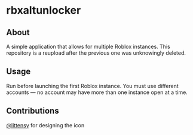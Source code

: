 # rbxaltunlocker

## About
A simple application that allows for multiple Roblox instances.
This repository is a reupload after the previous one was unknowingly
deleted.

## Usage
Run before launching the first Roblox instance. You must use different accounts — no account may have
more than one instance open at a time.

## Contributions
[@littensy](https://github.com/littensy) for designing the icon
